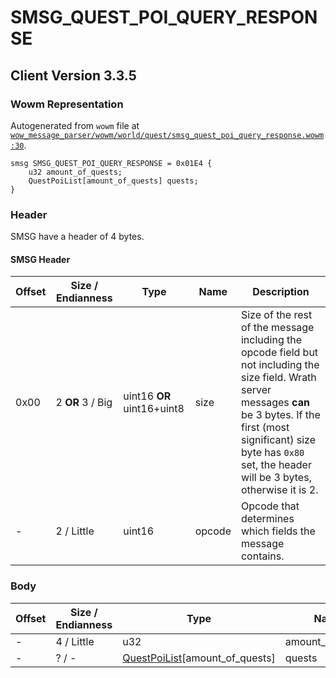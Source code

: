 # SMSG_QUEST_POI_QUERY_RESPONSE

## Client Version 3.3.5

### Wowm Representation

Autogenerated from `wowm` file at [`wow_message_parser/wowm/world/quest/smsg_quest_poi_query_response.wowm:30`](https://github.com/gtker/wow_messages/tree/main/wow_message_parser/wowm/world/quest/smsg_quest_poi_query_response.wowm#L30).
```rust,ignore
smsg SMSG_QUEST_POI_QUERY_RESPONSE = 0x01E4 {
    u32 amount_of_quests;
    QuestPoiList[amount_of_quests] quests;
}
```
### Header

SMSG have a header of 4 bytes.

#### SMSG Header

| Offset | Size / Endianness | Type   | Name   | Description |
| ------ | ----------------- | ------ | ------ | ----------- |
| 0x00   | 2 **OR** 3 / Big           | uint16 **OR** uint16+uint8 | size | Size of the rest of the message including the opcode field but not including the size field. Wrath server messages **can** be 3 bytes. If the first (most significant) size byte has `0x80` set, the header will be 3 bytes, otherwise it is 2.|
| -      | 2 / Little| uint16 | opcode | Opcode that determines which fields the message contains. |

### Body

| Offset | Size / Endianness | Type | Name | Description | Comment |
| ------ | ----------------- | ---- | ---- | ----------- | ------- |
| - | 4 / Little | u32 | amount_of_quests |  |  |
| - | ? / - | [QuestPoiList](questpoilist.md)[amount_of_quests] | quests |  |  |

